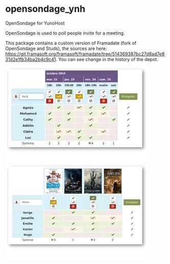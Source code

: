 opensondage_ynh
===============

OpenSondage for YunoHost

OpenSondage is used to poll people invite for a meeting.

This package contains a custom version of Framadate (fork of OpenSondage and Studs), the sources are here: https://git.framasoft.org/framasoft/framadate/tree/514369387bc27d8ad7e831d2e1fb34ba2b4c9c41. You can see change in the history of the depot.

<img src="/sources/images/date.png" style="max-width:100%;" alt="Screen containing a meeting poll"/>
<img src="/sources/images/classic.png" style="max-width:100%;" alt="Screen containing a vote poll to choose a restaurant"/>
